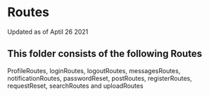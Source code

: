 # Routes

Updated as of Aptil 26 2021 

## This folder consists of the following Routes

ProfileRoutes, loginRoutes, logoutRoutes, messagesRoutes, notificationRoutes, passwordReset, postRoutes, registerRoutes, requestReset, searchRoutes and uploadRoutes
